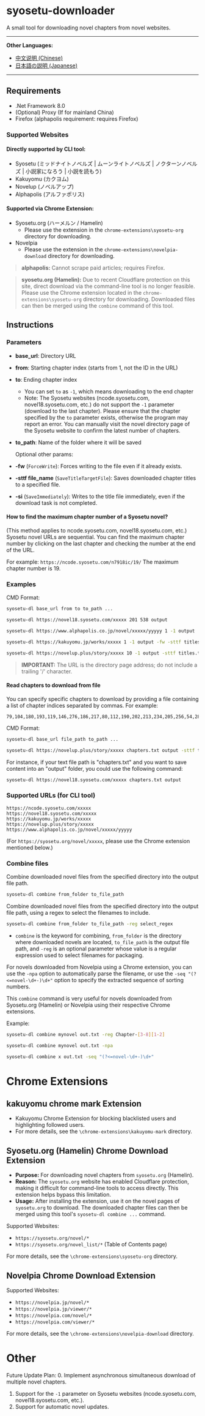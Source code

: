 # syosetu-downloader

A small tool for downloading novel chapters from novel websites.

---
**Other Languages:**
- [中文说明 (Chinese)](README_zh.md)
- [日本語の説明 (Japanese)](README_ja.md)
---

## Requirements
- .Net Framework 8.0
- (Optional) Proxy (If for mainland China)
- Firefox (alphapolis requirement: requires Firefox)

### Supported Websites

#### Directly supported by CLI tool:
- Syosetu (ミッドナイトノベルズ | ムーンライトノベルズ | ノクターンノベルズ | 小説家になろう | 小説を読もう)
- Kakuyomu (カクヨム)
- Novelup (ノベルアップ)
- Alphapolis (アルファポリス)

#### Supported via Chrome Extension:
- Syosetu.org (ハーメルン / Hamelin)
    - Please use the extension in the `chrome-extensions\syosetu-org` directory for downloading.
- Novelpia
    - Please use the extension in the `chrome-extensions\novelpia-download` directory for downloading.

> **alphapolis:** Cannot scrape paid articles; requires Firefox.

> **syosetu.org (Hamelin):** Due to recent Cloudflare protection on this site, direct download via the command-line tool is no longer feasible. Please use the Chrome extension located in the `chrome-extensions\syosetu-org` directory for downloading. Downloaded files can then be merged using the `combine` command of this tool.

## Instructions

### Parameters
- **base_url**: Directory URL
- **from**: Starting chapter index (starts from 1, not the ID in the URL)
- **to**: Ending chapter index
    - You can set `to` as `-1`, which means downloading to the end chapter
    - Note: The Syosetu websites (ncode.syosetu.com, novel18.syosetu.com, etc.) do not support the `-1` parameter (download to the last chapter). Please ensure that the chapter specified by the `to` parameter exists, otherwise the program may report an error. You can manually visit the novel directory page of the Syosetu website to confirm the latest number of chapters.
- **to_path**: Name of the folder where it will be saved

  Optional other params:
- **-fw** (`ForceWrite`): Forces writing to the file even if it already exists.
- **-sttf file_name** (`SaveTitleTargetFile`): Saves downloaded chapter titles to a specified file.
- **-si** (`SaveImmediately`): Writes to the title file immediately, even if the download task is not completed.

#### How to find the maximum chapter number of a Syosetu novel?
(This method applies to ncode.syosetu.com, novel18.syosetu.com, etc.)
Syosetu novel URLs are sequential. You can find the maximum chapter number by clicking on the last chapter and checking the number at the end of the URL.

For example:
`https://ncode.syosetu.com/n7918ic/19/`
The maximum chapter number is 19.

### Examples

CMD Format:
```bash
syosetu-dl base_url from to to_path ...
```

```bash
syosetu-dl https://novel18.syosetu.com/xxxxx 201 538 output
```

```bash
syosetu-dl https://www.alphapolis.co.jp/novel/xxxxx/yyyyy 1 -1 output
```

```bash
syosetu-dl https://kakuyomu.jp/works/xxxxx 1 -1 output -fw -sttf titles.txt -si
```

```bash
syosetu-dl https://novelup.plus/story/xxxxx 10 -1 output -sttf titles.txt -fw
```

> **IMPORTANT:** The URL is the directory page address; do not include a trailing '/' character.

#### Read chapters to download from file
You can specify specific chapters to download by providing a file containing a list of chapter indices separated by commas. For example:
```textfile.txt:
79,104,180,193,119,146,276,186,217,80,112,190,202,213,234,205,256,54,284...
```

CMD Format:
```bash
syosetu-dl base_url file_path to_path ...
```

```bash
syosetu-dl https://novelup.plus/story/xxxxx chapters.txt output -sttf titles.txt -fw
```

For instance, if your text file path is "chapters.txt" and you want to save content into an "output" folder, you could use the following command:
```bash
syosetu-dl https://novel18.syosetu.com/xxxxx chapters.txt output
```

### Supported URLs (for CLI tool)
```
https://ncode.syosetu.com/xxxxx
https://novel18.syosetu.com/xxxxx
https://kakuyomu.jp/works/xxxxx
https://novelup.plus/story/xxxxx
https://www.alphapolis.co.jp/novel/xxxxx/yyyyy
```
(For `https://syosetu.org/novel/xxxxx`, please use the Chrome extension mentioned below.)

### Combine files
Combine downloaded novel files from the specified directory into the output file path.
```bash
syosetu-dl combine from_folder to_file_path
```

Combine downloaded novel files from the specified directory into the output file path, using a regex to select the filenames to include.
```bash
syosetu-dl combine from_folder to_file_path -reg select_regex
```
- `combine` is the keyword for combining, `from_folder` is the directory where downloaded novels are located, `to_file_path` is the output file path, and `-reg` is an optional parameter whose value is a regular expression used to select filenames for packaging.

For novels downloaded from Novelpia using a Chrome extension, you can use the `-npa` option to automatically parse the filename, or use the `-seq "(?<=novel-\d+-)\d+"` option to specify the extracted sequence of sorting numbers.

This `combine` command is very useful for novels downloaded from Syosetu.org (Hamelin) or Novelpia using their respective Chrome extensions.

Example:
```bash
syosetu-dl combine mynovel out.txt -reg Chapter-[3-8][1-2]
```
```bash
syosetu-dl combine mynovel out.txt -npa
```
```bash
syosetu-dl combine x out.txt -seq "(?<=novel-\d+-)\d+"
```

# Chrome Extensions

## kakuyomu chrome mark Extension
- Kakuyomu Chrome Extension for blocking blacklisted users and highlighting followed users.
- For more details, see the `\chrome-extensions\kakuyomu-mark` directory.

## Syosetu.org (Hamelin) Chrome Download Extension
- **Purpose:** For downloading novel chapters from `syosetu.org` (Hamelin).
- **Reason:** The `syosetu.org` website has enabled Cloudflare protection, making it difficult for command-line tools to access directly. This extension helps bypass this limitation.
- **Usage:** After installing the extension, use it on the novel pages of `syosetu.org` to download. The downloaded chapter files can then be merged using this tool's `syosetu-dl combine ...` command.

Supported Websites:
* `https://syosetu.org/novel/*`
* `https://syosetu.org/novel_list/*` (Table of Contents page)

For more details, see the `\chrome-extensions\syosetu-org` directory.

## Novelpia Chrome Download Extension
Supported Websites:
* `https://novelpia.jp/novel/*`
* `https://novelpia.jp/viewer/*`
* `https://novelpia.com/novel/*`
* `https://novelpia.com/viewer/*`

For more details, see the `\chrome-extensions\novelpia-download` directory.

# Other

Future Update Plan:
0. Implement asynchronous simultaneous download of multiple novel chapters.
1. Support for the `-1` parameter on Syosetu websites (ncode.syosetu.com, novel18.syosetu.com, etc.).
2. Support for automatic novel updates.